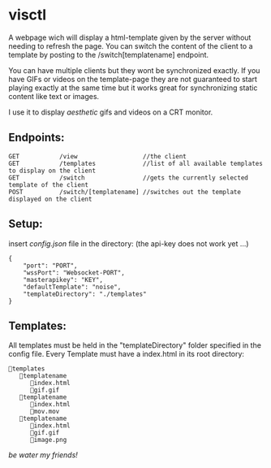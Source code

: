 # visctl
A webpage wich will display a html-template given by the server without needing to refresh the page.
You can switch the content of the client to a template by posting to the /switch[templatename] endpoint.

You can have multiple clients but they wont be synchronized exactly.
If you have GIFs or videos on the template-page they are not guaranteed to start playing exactly at the same time but
it works great for synchronizing static content like text or images.

I use it to display *aesthetic* gifs and videos on a CRT monitor.

## Endpoints:

```
GET           /view                  //the client 
GET           /templates             //list of all available templates to display on the client
GET           /switch                //gets the currently selected template of the client
POST          /switch/[templatename] //switches out the template displayed on the client
```

## Setup:

insert *config.json* file in the directory:
(the api-key does not work yet ...)
```
{
	"port": "PORT",
	"wssPort": "Websocket-PORT",
	"masterapikey": "KEY",
	"defaultTemplate": "noise",
	"templateDirectory": "./templates"
}
```

## Templates:
All templates must be held in the "templateDirectory" folder specified in the config file.
Every Template must have a index.html in its root directory:
```
📂templates
   📁templatename
      📄index.html
      📄gif.gif
   📁templatename
      📄index.html
      📄mov.mov
   📁templatename
      📄index.html
      📄gif.gif
      📄image.png
```

*be water my friends!*
